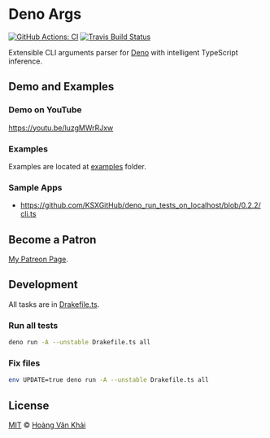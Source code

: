 # Deno Args

[![GitHub Actions: CI](https://github.com/KSXGitHub/deno-args/workflows/CI/badge.svg)](https://github.com/KSXGitHub/deno-args/actions?query=workflow%3ACI)
[![Travis Build Status](https://travis-ci.org/KSXGitHub/deno-args.svg?branch=master)](https://travis-ci.org/KSXGitHub/deno-args)

Extensible CLI arguments parser for [Deno](https://deno.land) with intelligent TypeScript inference.

## Demo and Examples

### Demo on YouTube

https://youtu.be/luzgMWrRJxw

### Examples

Examples are located at [examples](./examples) folder.

### Sample Apps

- https://github.com/KSXGitHub/deno_run_tests_on_localhost/blob/0.2.2/cli.ts

## Become a Patron

[My Patreon Page](https://patreon.com/khai96_).

## Development

All tasks are in [Drakefile.ts](https://git.io/JvhVf).

### Run all tests

```sh
deno run -A --unstable Drakefile.ts all
```

### Fix files

```sh
env UPDATE=true deno run -A --unstable Drakefile.ts all
```

## License

[MIT](https://git.io/JvK1f) © [Hoàng Văn Khải](https://github.com/KSXGitHub)

